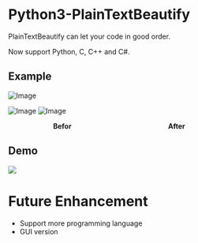# Python3-PlainTextBeautify
PlainTextBeautify can let your code in good order.

Now support Python, C, C++ and C#.

## Example 

![Image](https://i.imgur.com/XzO2Jkg.png)

![Image](https://i.imgur.com/iu5iRIz.png)
![Image](https://i.imgur.com/atthHvl.png)

**&ensp;&emsp;&emsp;&emsp;&emsp;&emsp;&emsp;Befor&emsp;&emsp;&emsp;&emsp;&emsp;&emsp;&emsp;&emsp;&emsp;&emsp;&emsp;&emsp;&emsp;&emsp;After** 

## Demo
[![](https://img.youtube.com/vi/RcW6r-tMVYc/maxresdefault.jpg)](https://www.youtube.com/watch?v=RcW6r-tMVYc "")

# Future Enhancement
* Support more programming language
* GUI version